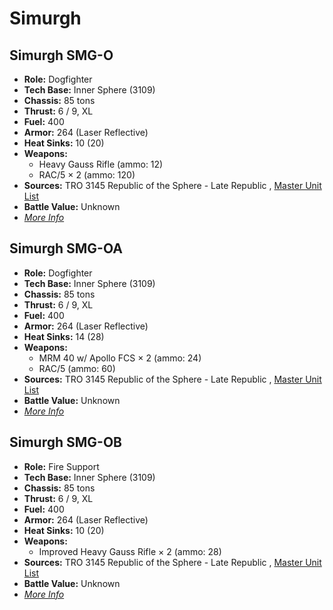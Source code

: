 # Simurgh 

## Simurgh SMG-O 

- **Role:** Dogfighter 
- **Tech Base:** Inner Sphere (3109) 
- **Chassis:** 85 tons 
- **Thrust:** 6 / 9, XL 
- **Fuel:** 400 
- **Armor:** 264 (Laser Reflective) 
- **Heat Sinks:** 10 (20) 
- **Weapons:** 
  - Heavy Gauss Rifle (ammo: 12) 
  - RAC/5 × 2 (ammo: 120) 
- **Sources:** TRO 3145 Republic of the Sphere - Late Republic , [Master Unit List](http://masterunitlist.info/Unit/Details/6693) 
- **Battle Value:** Unknown 
- [*More Info*](simurgh/simurgh_smg-o.md) 

## Simurgh SMG-OA 

- **Role:** Dogfighter 
- **Tech Base:** Inner Sphere (3109) 
- **Chassis:** 85 tons 
- **Thrust:** 6 / 9, XL 
- **Fuel:** 400 
- **Armor:** 264 (Laser Reflective) 
- **Heat Sinks:** 14 (28) 
- **Weapons:** 
  - MRM 40 w/ Apollo FCS × 2 (ammo: 24) 
  - RAC/5 (ammo: 60) 
- **Sources:** TRO 3145 Republic of the Sphere - Late Republic , [Master Unit List](http://masterunitlist.info/Unit/Details/6694) 
- **Battle Value:** Unknown 
- [*More Info*](simurgh/simurgh_smg-oa.md) 

## Simurgh SMG-OB 

- **Role:** Fire Support 
- **Tech Base:** Inner Sphere (3109) 
- **Chassis:** 85 tons 
- **Thrust:** 6 / 9, XL 
- **Fuel:** 400 
- **Armor:** 264 (Laser Reflective) 
- **Heat Sinks:** 10 (20) 
- **Weapons:** 
  - Improved Heavy Gauss Rifle × 2 (ammo: 28) 
- **Sources:** TRO 3145 Republic of the Sphere - Late Republic , [Master Unit List](http://masterunitlist.info/Unit/Details/6695) 
- **Battle Value:** Unknown 
- [*More Info*](simurgh/simurgh_smg-ob.md) 


